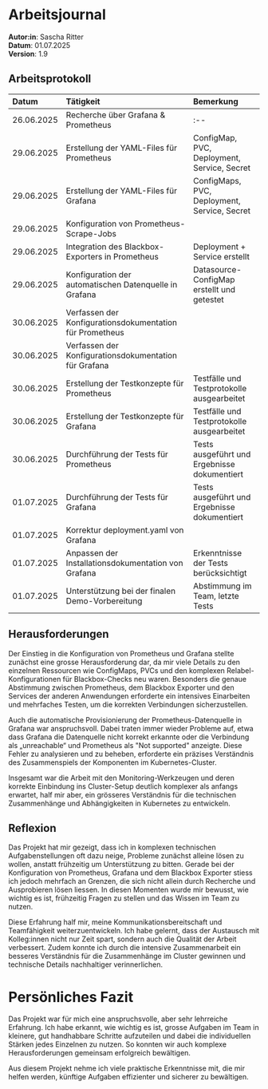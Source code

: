 # Arbeitsjournal
**Autor:in**: Sascha Ritter   
**Datum**: 01.07.2025    
**Version**:  1.9

## Arbeitsprotokoll
| Datum | Tätigkeit | Bemerkung |
| :-- | :-- | :-- |
| 26.06.2025 | Recherche über Grafana & Prometheus | :-- |
| 29.06.2025 | Erstellung der YAML-Files für Prometheus | ConfigMap, PVC, Deployment, Service, Secret |
| 29.06.2025 | Erstellung der YAML-Files für Grafana | ConfigMaps, PVC, Deployment, Service, Secret |
| 29.06.2025 | Konfiguration von Prometheus-Scrape-Jobs |  |
| 29.06.2025 | Integration des Blackbox-Exporters in Prometheus | Deployment + Service erstellt |
| 29.06.2025 | Konfiguration der automatischen Datenquelle in Grafana | Datasource-ConfigMap erstellt und getestet |
| 30.06.2025 | Verfassen der Konfigurationsdokumentation für Prometheus |  |
| 30.06.2025 | Verfassen der Konfigurationsdokumentation für Grafana |  |
| 30.06.2025 | Erstellung der Testkonzepte für Prometheus | Testfälle und Testprotokolle ausgearbeitet |
| 30.06.2025 | Erstellung der Testkonzepte für Grafana | Testfälle und Testprotokolle ausgearbeitet |
| 30.06.2025 | Durchführung der Tests für Prometheus  | Tests ausgeführt und Ergebnisse dokumentiert |
| 01.07.2025 | Durchführung der Tests für Grafana | Tests ausgeführt und Ergebnisse dokumentiert |
| 01.07.2025 | Korrektur deployment.yaml von Grafana |  |
| 01.07.2025 | Anpassen der Installationsdokumentation von Grafana | Erkenntnisse der Tests berücksichtigt |
| 01.07.2025 | Unterstützung bei der finalen Demo-Vorbereitung | Abstimmung im Team, letzte Tests |

## Herausforderungen
Der Einstieg in die Konfiguration von Prometheus und Grafana stellte zunächst eine grosse Herausforderung dar, da mir viele Details zu den einzelnen Ressourcen wie ConfigMaps, PVCs und den komplexen Relabel-Konfigurationen für Blackbox-Checks neu waren. Besonders die genaue Abstimmung zwischen Prometheus, dem Blackbox Exporter und den Services der anderen Anwendungen erforderte ein intensives Einarbeiten und mehrfaches Testen, um die korrekten Verbindungen sicherzustellen.  
  
Auch die automatische Provisionierung der Prometheus-Datenquelle in Grafana war anspruchsvoll. Dabei traten immer wieder Probleme auf, etwa dass Grafana die Datenquelle nicht korrekt erkannte oder die Verbindung als „unreachable“ und Prometheus als "Not supported" anzeigte. Diese Fehler zu analysieren und zu beheben, erforderte ein präzises Verständnis des Zusammenspiels der Komponenten im Kubernetes-Cluster.  
  
Insgesamt war die Arbeit mit den Monitoring-Werkzeugen und deren korrekte Einbindung ins Cluster-Setup deutlich komplexer als anfangs erwartet, half mir aber, ein grösseres Verständnis für die technischen Zusammenhänge und Abhängigkeiten in Kubernetes zu entwickeln.

## Reflexion
Das Projekt hat mir gezeigt, dass ich in komplexen technischen Aufgabenstellungen oft dazu neige, Probleme zunächst alleine lösen zu wollen, anstatt frühzeitig um Unterstützung zu bitten. Gerade bei der Konfiguration von Prometheus, Grafana und dem Blackbox Exporter stiess ich jedoch mehrfach an Grenzen, die sich nicht allein durch Recherche und Ausprobieren lösen liessen. In diesen Momenten wurde mir bewusst, wie wichtig es ist, frühzeitig Fragen zu stellen und das Wissen im Team zu nutzen.  

Diese Erfahrung half mir, meine Kommunikationsbereitschaft und Teamfähigkeit weiterzuentwickeln. Ich habe gelernt, dass der Austausch mit Kolleg:innen nicht nur Zeit spart, sondern auch die Qualität der Arbeit verbessert. Zudem konnte ich durch die intensive Zusammenarbeit ein besseres Verständnis für die Zusammenhänge im Cluster gewinnen und technische Details nachhaltiger verinnerlichen.  

# Persönliches Fazit
Das Projekt war für mich eine anspruchsvolle, aber sehr lehrreiche Erfahrung. Ich habe erkannt, wie wichtig es ist, grosse Aufgaben im Team in kleinere, gut handhabbare Schritte aufzuteilen und dabei die individuellen Stärken jedes Einzelnen zu nutzen. So konnten wir auch komplexe Herausforderungen gemeinsam erfolgreich bewältigen.  

Aus diesem Projekt nehme ich viele praktische Erkenntnisse mit, die mir helfen werden, künftige Aufgaben effizienter und sicherer zu bewältigen.
